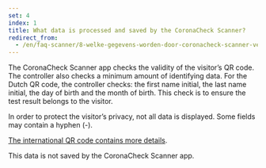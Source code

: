 ```yaml
---
set: 4
index: 1
title: What data is processed and saved by the CoronaCheck Scanner?
redirect_from: 
  - /en/faq-scanner/8-welke-gegevens-worden-door-coronacheck-scanner-verwerkt-en-opgeslagen
---
```

The CoronaCheck Scanner app checks the validity of the visitor’s QR code. The controller also checks a minimum amount of identifying data. For the Dutch QR code, the controller checks: the first name initial, the last name initial, the day of birth and the month of birth. This check is to ensure the test result belongs to the visitor.

In order to protect the visitor’s privacy, not all data is displayed. Some fields may contain a hyphen (-).

[The international QR code contains more details](/en/faq/1-6-welke-informatie-staat-in-mijn-qr-code/#the-international-qr-code).

This data is not saved by the CoronaCheck Scanner app.
